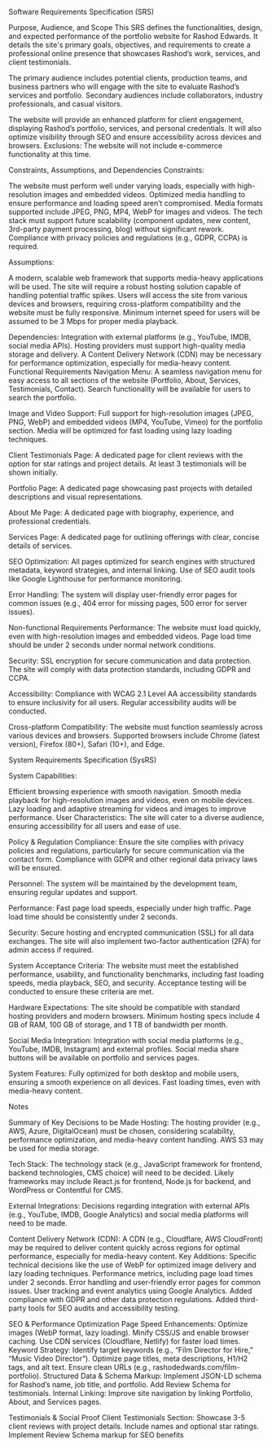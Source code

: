 Software Requirements Specification (SRS)

Purpose, Audience, and Scope
This SRS defines the functionalities, design, and expected performance of the portfolio website for Rashod Edwards. It details the site's primary goals, objectives, and requirements to create a professional online presence that showcases Rashod’s work, services, and client testimonials.

The primary audience includes potential clients, production teams, and business partners who will engage with the site to evaluate Rashod’s services and portfolio. Secondary audiences include collaborators, industry professionals, and casual visitors.

The website will provide an enhanced platform for client engagement, displaying Rashod’s portfolio, services, and personal credentials. It will also optimize visibility through SEO and ensure accessibility across devices and browsers. Exclusions: The website will not include e-commerce functionality at this time.

Constraints, Assumptions, and Dependencies
Constraints:

The website must perform well under varying loads, especially with high-resolution images and embedded videos.
Optimized media handling to ensure performance and loading speed aren’t compromised. Media formats supported include JPEG, PNG, MP4, WebP for images and videos.
The tech stack must support future scalability (component updates, new content, 3rd-party payment processing, blog) without significant rework.
Compliance with privacy policies and regulations (e.g., GDPR, CCPA) is required.

Assumptions:

A modern, scalable web framework that supports media-heavy applications will be used.
The site will require a robust hosting solution capable of handling potential traffic spikes.
Users will access the site from various devices and browsers, requiring cross-platform compatibility and the website must be fully responsive.
Minimum internet speed for users will be assumed to be 3 Mbps for proper media playback.

Dependencies:
Integration with external platforms (e.g., YouTube, IMDB, social media APIs).
Hosting providers must support high-quality media storage and delivery.
A Content Delivery Network (CDN) may be necessary for performance optimization, especially for media-heavy content.
Functional Requirements
Navigation Menu: A seamless navigation menu for easy access to all sections of the website (Portfolio, About, Services, Testimonials, Contact). Search functionality will be available for users to search the portfolio.

Image and Video Support: Full support for high-resolution images (JPEG, PNG, WebP) and embedded videos (MP4, YouTube, Vimeo) for the portfolio section. Media will be optimized for fast loading using lazy loading techniques.

Client Testimonials Page: A dedicated page for client reviews with the option for star ratings and project details. At least 3 testimonials will be shown initially.

Portfolio Page: A dedicated page showcasing past projects with detailed descriptions and visual representations.

About Me Page: A dedicated page with biography, experience, and professional credentials.

Services Page: A dedicated page for outlining offerings with clear, concise details of services.

SEO Optimization: All pages optimized for search engines with structured metadata, keyword strategies, and internal linking. Use of SEO audit tools like Google Lighthouse for performance monitoring.

Error Handling: The system will display user-friendly error pages for common issues (e.g., 404 error for missing pages, 500 error for server issues).

Non-functional Requirements
Performance: The website must load quickly, even with high-resolution images and embedded videos. Page load time should be under 2 seconds under normal network conditions.

Security: SSL encryption for secure communication and data protection. The site will comply with data protection standards, including GDPR and CCPA.

Accessibility: Compliance with WCAG 2.1 Level AA accessibility standards to ensure inclusivity for all users. Regular accessibility audits will be conducted.

Cross-platform Compatibility: The website must function seamlessly across various devices and browsers. Supported browsers include Chrome (latest version), Firefox (80+), Safari (10+), and Edge.

System Requirements Specification (SysRS)

System Capabilities:

Efficient browsing experience with smooth navigation.
Smooth media playback for high-resolution images and videos, even on mobile devices.
Lazy loading and adaptive streaming for videos and images to improve performance.
User Characteristics: The site will cater to a diverse audience, ensuring accessibility for all users and ease of use.

Policy & Regulation Compliance: Ensure the site complies with privacy policies and regulations, particularly for secure communication via the contact form. Compliance with GDPR and other regional data privacy laws will be ensured.

Personnel: The system will be maintained by the development team, ensuring regular updates and support.

Performance: Fast page load speeds, especially under high traffic. Page load time should be consistently under 2 seconds.

Security: Secure hosting and encrypted communication (SSL) for all data exchanges. The site will also implement two-factor authentication (2FA) for admin access if required.

System Acceptance Criteria: The website must meet the established performance, usability, and functionality benchmarks, including fast loading speeds, media playback, SEO, and security. Acceptance testing will be conducted to ensure these criteria are met.

Hardware Expectations: The site should be compatible with standard hosting providers and modern browsers. Minimum hosting specs include 4 GB of RAM, 100 GB of storage, and 1 TB of bandwidth per month.

Social Media Integration: Integration with social media platforms (e.g., YouTube, IMDB, Instagram) and external profiles. Social media share buttons will be available on portfolio and services pages.

System Features:
Fully optimized for both desktop and mobile users, ensuring a smooth experience on all devices.
Fast loading times, even with media-heavy content.

Notes

Summary of Key Decisions to be Made
Hosting: The hosting provider (e.g., AWS, Azure, DigitalOcean) must be chosen, considering scalability, performance optimization, and media-heavy content handling. AWS S3 may be used for media storage.

Tech Stack: The technology stack (e.g., JavaScript framework for frontend, backend technologies, CMS choice) will need to be decided. Likely frameworks may include React.js for frontend, Node.js for backend, and WordPress or Contentful for CMS.

External Integrations: Decisions regarding integration with external APIs (e.g., YouTube, IMDB, Google Analytics) and social media platforms will need to be made.

Content Delivery Network (CDN): A CDN (e.g., Cloudflare, AWS CloudFront) may be required to deliver content quickly across regions for optimal performance, especially for media-heavy content.
Key Additions:
Specific technical decisions like the use of WebP for optimized image delivery and lazy loading techniques.
Performance metrics, including page load times under 2 seconds.
Error handling and user-friendly error pages for common issues.
User tracking and event analytics using Google Analytics.
Added compliance with GDPR and other data protection regulations.
Added third-party tools for SEO audits and accessibility testing.

SEO & Performance Optimization
Page Speed Enhancements:
Optimize images (WebP format, lazy loading).
Minify CSS/JS and enable browser caching.
Use CDN services (Cloudflare, Netlify) for faster load times.
Keyword Strategy:
Identify target keywords (e.g., “Film Director for Hire,” “Music Video Director”).
Optimize page titles, meta descriptions, H1/H2 tags, and alt text.
Ensure clean URLs (e.g., rashodedwards.com/film-portfolio).
Structured Data & Schema Markup:
Implement JSON-LD schema for Rashod’s name, job title, and portfolio.
Add Review Schema for testimonials.
Internal Linking:
Improve site navigation by linking Portfolio, About, and Services pages.

Testimonials & Social Proof
Client Testimonials Section:
Showcase 3-5 client reviews with project details.
Include names and optional star ratings.
Implement Review Schema markup for SEO benefits
